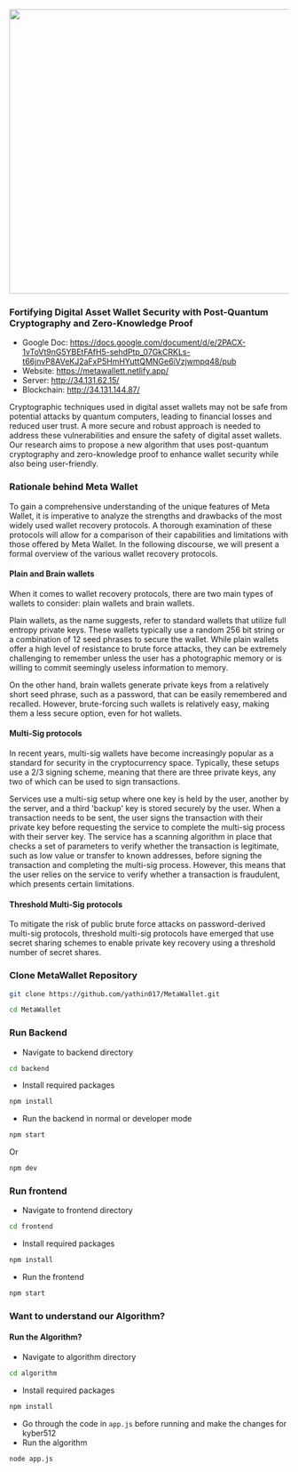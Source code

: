 <img src="https://user-images.githubusercontent.com/75620849/230622162-c804d78e-91a5-47c0-a51e-e83cdeb9f2d7.png" width="512" />

### Fortifying Digital Asset Wallet Security with Post-Quantum Cryptography and Zero-Knowledge Proof

* Google Doc: https://docs.google.com/document/d/e/2PACX-1vToVt9nG5YBEtFAfH5-sehdPtp_07GkCRKLs-t66jnvP8AVeKJ2aFxP5HmHYuttQMNGe6iVzjwmpq48/pub
* Website: https://metawallett.netlify.app/
* Server: http://34.131.62.15/
* Blockchain: http://34.131.144.87/

Cryptographic techniques used in digital asset wallets may not be safe from potential attacks by quantum computers, leading to financial losses and reduced user trust. A more secure and robust approach is needed to address these vulnerabilities and ensure the safety of digital asset wallets. Our research aims to propose a new algorithm that uses post-quantum cryptography and zero-knowledge proof to enhance wallet security while also being user-friendly.

### Rationale behind Meta Wallet
To gain a comprehensive understanding of the unique features of Meta Wallet, it is imperative to analyze the strengths and drawbacks of the most widely used wallet recovery protocols. A thorough examination of these protocols will allow for a comparison of their capabilities and limitations with those offered by Meta Wallet. In the following discourse, we will present a formal overview of the various wallet recovery protocols.

#### Plain and Brain wallets
When it comes to wallet recovery protocols, there are two main types of wallets to consider: plain wallets and brain wallets.

Plain wallets, as the name suggests, refer to standard wallets that utilize full entropy private keys. These wallets typically use a random 256 bit string or a combination of 12 seed phrases to secure the wallet. While plain wallets offer a high level of resistance to brute force attacks, they can be extremely challenging to remember unless the user has a photographic memory or is willing to commit seemingly useless information to memory.

On the other hand, brain wallets generate private keys from a relatively short seed phrase, such as a password, that can be easily remembered and recalled. However, brute-forcing such wallets is relatively easy, making them a less secure option, even for hot wallets.

#### Multi-Sig protocols
In recent years, multi-sig wallets have become increasingly popular as a standard for security in the cryptocurrency space. Typically, these setups use a 2/3 signing scheme, meaning that there are three private keys, any two of which can be used to sign transactions.

Services use a multi-sig setup where one key is held by the user, another by the server, and a third 'backup' key is stored securely by the user. When a transaction needs to be sent, the user signs the transaction with their private key before requesting the service to complete the multi-sig process with their server key. The service has a scanning algorithm in place that checks a set of parameters to verify whether the transaction is legitimate, such as low value or transfer to known addresses, before signing the transaction and completing the multi-sig process. However, this means that the user relies on the service to verify whether a transaction is fraudulent, which presents certain limitations.

#### Threshold Multi-Sig protocols
To mitigate the risk of public brute force attacks on password-derived multi-sig protocols, threshold multi-sig protocols have emerged that use secret sharing schemes to enable private key recovery using a threshold number of secret shares.

### Clone MetaWallet Repository 
```bash
git clone https://github.com/yathin017/MetaWallet.git
```
```bash
cd MetaWallet
```

### Run Backend
- Navigate to backend directory
```bash
cd backend
```
- Install required packages
```bash
npm install
```
- Run the backend in normal or developer mode
```bash
npm start
```
Or
```bash
npm dev
```

### Run frontend
- Navigate to frontend directory
```bash
cd frontend
```
- Install required packages
```bash
npm install
```
- Run the frontend
```bash
npm start
```

### Want to understand our Algorithm?

<!-- img src="https://user-images.githubusercontent.com/75620849/230621844-0bcc63b4-fb65-4f16-87dc-dafd9c0b3144.png" width="725" /-->

#### Run the Algorithm?
- Navigate to algorithm directory
```bash
cd algorithm
```
- Install required packages
```bash
npm install
```
- Go through the code in `app.js` before running and make the changes for kyber512
- Run the algorithm
```bash
node app.js
```
